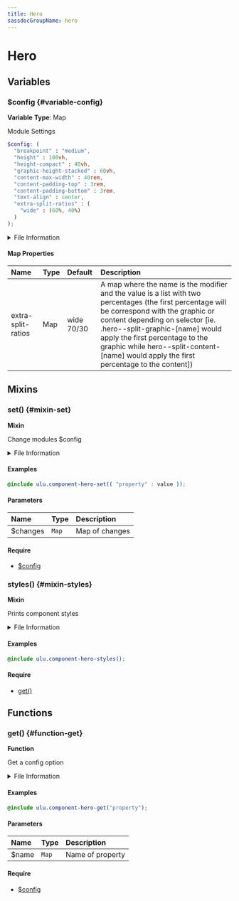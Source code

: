 ```yaml
---
title: Hero
sassdocGroupName: hero
---
```



# Hero

<div class="type-large">



</div>



## Variables




<div class="sassdoc-item-header">

###  $config {#variable-config}

  <div class="sassdoc-item-header__labels">
    <span class="tag tag--primary"><strong>Variable</strong></span> <span class="tag"><strong>Type</strong>: Map</span>
  </div>

</div>

  

Module Settings
    
    

``` scss
$config: (
  "breakpoint" : "medium",
  "height" : 100vh,
  "height-compact" : 40vh,
  "graphic-height-stacked" : 60vh,
  "content-max-width" : 40rem,
  "content-padding-top" : 3rem,
  "content-padding-bottom" : 3rem,
  "text-align" : center,
  "extra-split-ratios" : (
    "wide" : (60%, 40%)
  )
);
```
  


<details>
  <summary>File Information</summary>
  
- **File:** _hero.scss
- **Group:** hero
- **Type:** variable
- **Lines (comments):** 15-17
- **Lines (code):** 19-31

</details>

    

#### Map Properties


|Name|Type|Default|Description|
|:--|:--|:--|:--|
|extra-split-ratios|Map|wide 70/30|A map where the name is the modifier and the value is a list with two percentages (the first percentage will be correspond with the graphic or content depending on selector [ie. .hero--split-graphic-[name] would apply the first percentage to the graphic while hero--split-content-[name] would apply the first percentage to the content])|

    
  

## Mixins




<div class="sassdoc-item-header">

###  set() {#mixin-set}

  <div class="sassdoc-item-header__labels">
    <span class="tag tag--primary"><strong>Mixin</strong></span>
  </div>

</div>

  

Change modules $config
    
    


<details>
  <summary>File Information</summary>
  
- **File:** _hero.scss
- **Group:** hero
- **Type:** mixin
- **Lines (comments):** 33-36
- **Lines (code):** 38-40

</details>

    

#### Examples

      


``` scss
@include ulu.component-hero-set(( "property" : value ));
```
  

      

#### Parameters


|Name|Type|Description|
|:--|:--|:--|
|$changes|`Map`|Map of changes|

    

#### Require

- [$config](/sass/components/accordion/#variable-config)
  


<div class="sassdoc-item-header">

###  styles() {#mixin-styles}

  <div class="sassdoc-item-header__labels">
    <span class="tag tag--primary"><strong>Mixin</strong></span>
  </div>

</div>

  

Prints component styles
    
    


<details>
  <summary>File Information</summary>
  
- **File:** _hero.scss
- **Group:** hero
- **Type:** mixin
- **Lines (comments):** 51-53
- **Lines (code):** 55-183

</details>

    

#### Examples

      


``` scss
@include ulu.component-hero-styles();
```
  

      

#### Require

- [get()](/sass/components/accordion/#function-get)
  
  

## Functions




<div class="sassdoc-item-header">

###  get() {#function-get}

  <div class="sassdoc-item-header__labels">
    <span class="tag tag--primary"><strong>Function</strong></span>
  </div>

</div>

  

Get a config option
    
    


<details>
  <summary>File Information</summary>
  
- **File:** _hero.scss
- **Group:** hero
- **Type:** function
- **Lines (comments):** 42-45
- **Lines (code):** 47-49

</details>

    

#### Examples

      


``` scss
@include ulu.component-hero-get("property");
```
  

      

#### Parameters


|Name|Type|Description|
|:--|:--|:--|
|$name|`Map`|Name of property|

    

#### Require

- [$config](/sass/components/accordion/#variable-config)
  
  
  